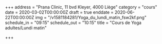 +++
address = "Prana Clinic, 11 bvd Kleyer, 4000 Liège"
category = "cours"
date = 2020-03-02T00:00:00Z
draft = true
enddate = 2020-06-22T00:00:00Z
img = "/v1581184281/Yoga_du_lundi_matin_fsw2kf.png"
schedule_in = "09:15"
schedule_out = "10:15"
title = "Cours de Yoga adultes/Lundi matin"

+++
